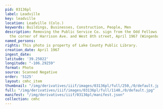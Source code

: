 ```yaml
---
pid: 03136pl
label: Leadville
key: leadville
location: Leadville (Colo.)
keywords: Buildings, Businesses, Construction, People, Men
description: Removing the Public Service Co. sign from the Odd Fellows building on
  the corner of Harrison Ave. and West 8th street, April 1967 (Wingenbach Collection)
named_persons: 
rights: This photo is property of Lake County Public Library.
creation_date: April 1967
ingest_date: 
latitude: '39.25022'
longitude: "-106.29259"
format: Photo
source: Scanned Negative
order: '5125'
layout: cmhc_item
thumbnail: "/img/derivatives/iiif/images/03136pl/full/250,/0/default.jpg"
full: "/img/derivatives/iiif/images/03136pl/full/1140,/0/default.jpg"
manifest: "/img/derivatives/iiif/03136pl/manifest.json"
collection: cmhc
---
```

